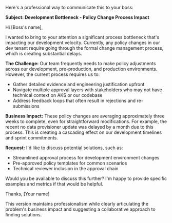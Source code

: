 Here's a professional way to communicate this to your boss:

**Subject: Development Bottleneck - Policy Change Process Impact**

Hi [Boss's name],

I wanted to bring to your attention a significant process bottleneck that's impacting our development velocity. Currently, any policy changes in our dev tenant require going through the formal change management process, which is creating substantial delays.

**The Challenge:**
Our team frequently needs to make policy adjustments across our development, pre-production, and production environments. However, the current process requires us to:
- Gather detailed evidence and engineering justification upfront
- Navigate multiple approval layers with stakeholders who may not have technical context on AKS or our codebase
- Address feedback loops that often result in rejections and re-submissions

**Business Impact:**
These policy changes are averaging approximately three weeks to complete, even for straightforward modifications. For example, the recent no data provisioner update was delayed by a month due to this process. This is creating a cascading effect on our development timelines and sprint commitments.

**Request:**
I'd like to discuss potential solutions, such as:
- Streamlined approval process for development environment changes
- Pre-approved policy templates for common scenarios
- Technical reviewer inclusion in the approval chain

Would you be available to discuss this further? I'm happy to provide specific examples and metrics if that would be helpful.

Thanks,
[Your name]

This version maintains professionalism while clearly articulating the problem's business impact and suggesting a collaborative approach to finding solutions.